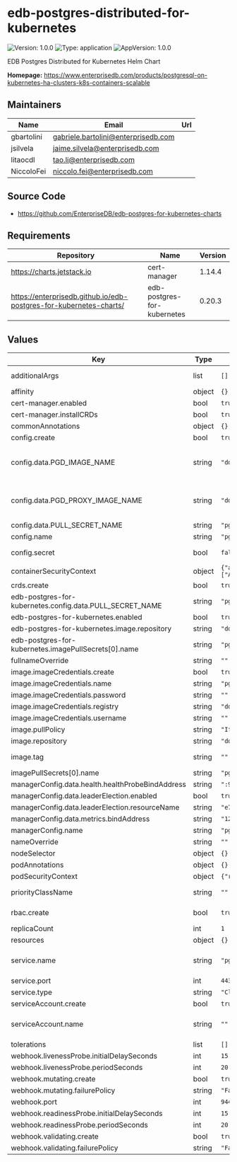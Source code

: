 # edb-postgres-distributed-for-kubernetes

![Version: 1.0.0](https://img.shields.io/badge/Version-1.0.0-informational?style=flat-square) ![Type: application](https://img.shields.io/badge/Type-application-informational?style=flat-square) ![AppVersion: 1.0.0](https://img.shields.io/badge/AppVersion-1.0.0-informational?style=flat-square)

EDB Postgres Distributed for Kubernetes Helm Chart

**Homepage:** <https://www.enterprisedb.com/products/postgresql-on-kubernetes-ha-clusters-k8s-containers-scalable>

## Maintainers

| Name | Email | Url |
| ---- | ------ | --- |
| gbartolini | <gabriele.bartolini@enterprisedb.com> |  |
| jsilvela | <jaime.silvela@enterprisedb.com> |  |
| litaocdl | <tao.li@enterprisedb.com> |  |
| NiccoloFei | <niccolo.fei@enterprisedb.com> |  |

## Source Code

* <https://github.com/EnterpriseDB/edb-postgres-for-kubernetes-charts>

## Requirements

| Repository | Name | Version |
|------------|------|---------|
| https://charts.jetstack.io | cert-manager | 1.14.4 |
| https://enterprisedb.github.io/edb-postgres-for-kubernetes-charts/ | edb-postgres-for-kubernetes | 0.20.3 |

## Values

| Key | Type | Default | Description |
|-----|------|---------|-------------|
| additionalArgs | list | `[]` | Additional arguments to be added to the operator's args list |
| affinity | object | `{}` | Affinity for the operator to be installed |
| cert-manager.enabled | bool | `true` |  |
| cert-manager.installCRDs | bool | `true` |  |
| commonAnnotations | object | `{}` | Annotations to be added to all other resources |
| config.create | bool | `true` | Specifies whether the secret should be created |
| config.data.PGD_IMAGE_NAME | string | `"docker.enterprisedb.com/k8s_enterprise_pgd/postgresql-pgd:16.2-5.4.1-1"` | Specifies the location of the pgd image to be used for the operator docker.enterprisedb.com/k8s_standard_pgd/postgresql-pgd:16.2-5.4.1-1 |
| config.data.PGD_PROXY_IMAGE_NAME | string | `"docker.enterprisedb.com/k8s_enterprise_pgd/edb-pgd-proxy:5.4.0-2"` | Specifies the location of the pgd-proxy image to be used for the operator  docker.enterprisedb.com/k8s_standard_pgd/edb-pgd-proxy:5.4.0-2 |
| config.data.PULL_SECRET_NAME | string | `"pgd-operator-pull-secret"` |  |
| config.name | string | `"pgd-operator-controller-manager-config"` |  |
| config.secret | bool | `false` | Specifies whether it should be stored in a secret, instead of a configmap |
| containerSecurityContext | object | `{"allowPrivilegeEscalation":false,"capabilities":{"drop":["ALL"]},"readOnlyRootFilesystem":true,"runAsGroup":10001,"runAsUser":10001}` | Container Security Context |
| crds.create | bool | `true` |  |
| edb-postgres-for-kubernetes.config.data.PULL_SECRET_NAME | string | `"pgd-operator-pull-secret"` |  |
| edb-postgres-for-kubernetes.enabled | bool | `true` |  |
| edb-postgres-for-kubernetes.image.repository | string | `"docker.enterprisedb.com/k8s_enterprise_pgd/edb-postgres-for-kubernetes"` |  |
| edb-postgres-for-kubernetes.imagePullSecrets[0].name | string | `"pgd-operator-pull-secret"` |  |
| fullnameOverride | string | `""` |  |
| image.imageCredentials.create | bool | `true` | Specifies if an imagePullSecret should be created |
| image.imageCredentials.name | string | `"pgd-operator-pull-secret"` |  |
| image.imageCredentials.password | string | `""` |  |
| image.imageCredentials.registry | string | `"docker.enterprisedb.com"` |  |
| image.imageCredentials.username | string | `""` |  |
| image.pullPolicy | string | `"IfNotPresent"` |  |
| image.repository | string | `"docker.enterprisedb.com/k8s_enterprise_pgd/pg4k-pgd"` |  |
| image.tag | string | `""` | Overrides the image tag whose default is the chart appVersion. |
| imagePullSecrets[0].name | string | `"pgd-operator-pull-secret"` |  |
| managerConfig.data.health.healthProbeBindAddress | string | `":9443"` |  |
| managerConfig.data.leaderElection.enabled | bool | `true` |  |
| managerConfig.data.leaderElection.resourceName | string | `"e72f3162.k8s.enterprisedb.io"` |  |
| managerConfig.data.metrics.bindAddress | string | `"127.0.0.1:8080"` |  |
| managerConfig.name | string | `"pgd-operator-manager-config"` |  |
| nameOverride | string | `""` |  |
| nodeSelector | object | `{}` | Nodeselector for the operator to be installed |
| podAnnotations | object | `{}` | Annotations to be added to the pod |
| podSecurityContext | object | `{"runAsNonRoot":true,"seccompProfile":{"type":"RuntimeDefault"}}` | Security Context for the whole pod |
| priorityClassName | string | `""` | Priority indicates the importance of a Pod relative to other Pods. |
| rbac.create | bool | `true` | Specifies whether ClusterRole, ClusterRoleBinding, RoleBinding and Role should be created |
| replicaCount | int | `1` |  |
| resources | object | `{}` |  |
| service.name | string | `"pgd-operator-webhook-service"` | DO NOT CHANGE THE SERVICE NAME as it is currently used to generate the certificate and can not be configured |
| service.port | int | `443` |  |
| service.type | string | `"ClusterIP"` |  |
| serviceAccount.create | bool | `true` | Specifies whether the service account should be created |
| serviceAccount.name | string | `""` | The name of the service account to use. If not set and create is true, a name is generated using the fullname template |
| tolerations | list | `[]` | Tolerations for the operator to be installed |
| webhook.livenessProbe.initialDelaySeconds | int | `15` |  |
| webhook.livenessProbe.periodSeconds | int | `20` |  |
| webhook.mutating.create | bool | `true` |  |
| webhook.mutating.failurePolicy | string | `"Fail"` |  |
| webhook.port | int | `9443` |  |
| webhook.readinessProbe.initialDelaySeconds | int | `15` |  |
| webhook.readinessProbe.periodSeconds | int | `20` |  |
| webhook.validating.create | bool | `true` |  |
| webhook.validating.failurePolicy | string | `"Fail"` |  |

